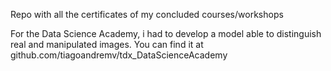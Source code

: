 Repo with all the certificates of my concluded courses/workshops


For the Data Science Academy, i had to develop a model able to distinguish real and manipulated images. 
You can find it at github.com/tiagoandremv/tdx_DataScienceAcademy
